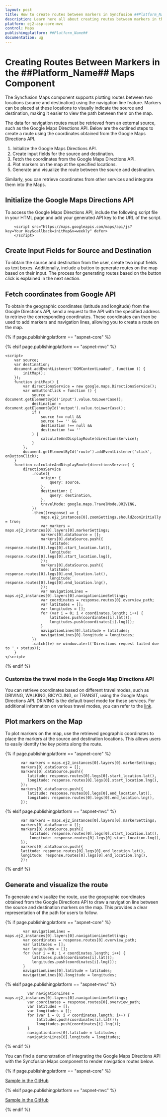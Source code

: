 ```yaml
---
layout: post
title: How to create routes between markers in Syncfusion ##Platform_Name## Maps Component
description: Learn here all about creating routes between markers in the Syncfusion ##Platform_Name## Maps component of Syncfusion Essential JS 2 and more.
platform: ej2-asp-core-mvc
control: Maps
publishingplatform: ##Platform_Name##
documentation: ug
---
```


# Creating Routes Between Markers in the ##Platform_Name## Maps Component

The Syncfusion Maps component supports plotting routes between two locations (source and destination) using the navigation line feature. Markers can be placed at these locations to visually indicate the source and destination, making it easier to view the path between them on the map.

The data for navigation routes must be retrieved from an external source, such as the Google Maps Directions API. Below are the outlined steps to create a route using the coordinates obtained from the Google Maps Directions API.

1. Initialize the Google Maps Directions API.
2. Create input fields for the source and destination.
3. Fetch the coordinates from the Google Maps Directions API.
4. Plot markers on the map at the specified locations.
5. Generate and visualize the route between the source and destination.

Similarly, you can retrieve coordinates from other services and integrate them into the Maps.

## Initialize the Google Maps Directions API

To access the Google Maps Directions API, include the following script file in your HTML page and add your generated API key to the URL of the script.

```
    <script src="https://maps.googleapis.com/maps/api/js?key=Your_Key&callback=initMap&v=weekly" defer>
    </script>

```

## Create Input Fields for Source and Destination

To obtain the source and destination from the user, create two input fields as text boxes. Additionally, include a button to generate routes on the map based on their input. The process for generating routes based on the button click is explained in the next section.

## Fetch coordinates from Google API

To obtain the geographic coordinates (latitude and longitude) from the Google Directions API, send a request to the API with the specified address to retrieve the corresponding coordinates. These coordinates can then be used to add markers and navigation lines, allowing you to create a route on the map.

{% if page.publishingplatform == "aspnet-core" %}

<script>
    var source;
    var destination;
    document.addEventListener('DOMContentLoaded', function () {
        initMap();
    });
    function initMap() {
        var directionsService = new google.maps.DirectionsService();
        var onButtonClick = function () {
            source = document.getElementById('input').value.toLowerCase();
            destination = document.getElementById('output').value.toLowerCase();
            if (
                source !== null &&
                source !== '' &&
                destination !== null &&
                destination !== ''
            ) {
                calculateAndDisplayRoute(directionsService);
            }
        };
        document.getElementById('route').addEventListener('click', onButtonClick);
    }
    function calculateAndDisplayRoute(directionsService) {
        directionsService
            .route({
                origin: {
                    query: source,
                },
                destination: {
                    query: destination,
                },
                travelMode: google.maps.TravelMode.DRIVING,
            })
            .then((response) => {
                maps.ej2_instances[0].zoomSettings.shouldZoomInitially = true;
                var markers = maps.ej2_instances[0].layers[0].markerSettings;
                markers[0].dataSource = [];
                markers[0].dataSource.push({
                    latitude: response.routes[0].legs[0].start_location.lat(),
                    longitude: response.routes[0].legs[0].start_location.lng(),
                });
                markers[0].dataSource.push({
                    latitude: response.routes[0].legs[0].end_location.lat(),
                    longitude: response.routes[0].legs[0].end_location.lng(),
                });
                var navigationLines = maps.ej2_instances[0].layers[0].navigationLineSettings;
                var coordinates = response.routes[0].overview_path;
                var latitudes = [];
                var longitudes = [];
                for (var i = 0; i < coordinates.length; i++) {
                    latitudes.push(coordinates[i].lat());
                    longitudes.push(coordinates[i].lng());
                }
                navigationLines[0].latitude = latitudes;
                navigationLines[0].longitude = longitudes;
            })
            .catch((e) => window.alert('Directions request failed due to ' + status));
    }
</script>

{% elsif page.publishingplatform == "aspnet-mvc" %}

```
<script>
    var source;
    var destination;
    document.addEventListener('DOMContentLoaded', function () {
        initMap();
    });
    function initMap() {
        var directionsService = new google.maps.DirectionsService();
        var onButtonClick = function () {
            source = document.getElementById('input').value.toLowerCase();
            destination = document.getElementById('output').value.toLowerCase();
            if (
                source !== null &&
                source !== '' &&
                destination !== null &&
                destination !== ''
            ) {
                calculateAndDisplayRoute(directionsService);
            }
        };
        document.getElementById('route').addEventListener('click', onButtonClick);
    }
    function calculateAndDisplayRoute(directionsService) {
        directionsService
            .route({
                origin: {
                    query: source,
                },
                destination: {
                    query: destination,
                },
                travelMode: google.maps.TravelMode.DRIVING,
            })
            .then((response) => {
                maps.ej2_instances[0].zoomSettings.shouldZoomInitially = true;
                var markers = maps.ej2_instances[0].layers[0].markerSettings;
                markers[0].dataSource = [];
                markers[0].dataSource.push({
                    latitude: response.routes[0].legs[0].start_location.lat(),
                    longitude: response.routes[0].legs[0].start_location.lng(),
                });
                markers[0].dataSource.push({
                    latitude: response.routes[0].legs[0].end_location.lat(),
                    longitude: response.routes[0].legs[0].end_location.lng(),
                });
                var navigationLines = maps.ej2_instances[0].layers[0].navigationLineSettings;
                var coordinates = response.routes[0].overview_path;
                var latitudes = [];
                var longitudes = [];
                for (var i = 0; i < coordinates.length; i++) {
                    latitudes.push(coordinates[i].lat());
                    longitudes.push(coordinates[i].lng());
                }
                navigationLines[0].latitude = latitudes;
                navigationLines[0].longitude = longitudes;
            })
            .catch((e) => window.alert('Directions request failed due to ' + status));
    }
</script>
```


{% endif %}

### Customize the travel mode in the Google Map Directions API

You can retrieve coordinates based on different travel modes, such as DRIVING, WALKING, BICYCLING, or TRANSIT, using the Google Maps Directions API. DRIVING is the default travel mode for these services. For additional information on various travel modes, you can refer to the [link](https://developers.google.com/maps/documentation/javascript/directions#TravelModes).

## Plot markers on the Map

To plot markers on the map, use the retrieved geographic coordinates to place the markers at the source and destination locations. This allows users to easily identify the key points along the route.

{% if page.publishingplatform == "aspnet-core" %}

```
       var markers = maps.ej2_instances[0].layers[0].markerSettings;
       markers[0].dataSource = [];
       markers[0].dataSource.push({
          latitude: response.routes[0].legs[0].start_location.lat(),
          longitude: response.routes[0].legs[0].start_location.lng(),
       });
       markers[0].dataSource.push({
          latitude: response.routes[0].legs[0].end_location.lat(),
          longitude: response.routes[0].legs[0].end_location.lng(),
       });
```

{% elsif page.publishingplatform == "aspnet-mvc" %}

```
       var markers = maps.ej2_instances[0].layers[0].markerSettings;
       markers[0].dataSource = [];
       markers[0].dataSource.push({
           latitude: response.routes[0].legs[0].start_location.lat(),
           longitude: response.routes[0].legs[0].start_location.lng(),
       });
       markers[0].dataSource.push({
       latitude: response.routes[0].legs[0].end_location.lat(),
       longitude: response.routes[0].legs[0].end_location.lng(),
       });
```

{% endif %}

## Generate and visualize the route

To generate and visualize the route, use the geographic coordinates obtained from the Google Directions API to draw a navigation line between the source and destination markers on the map. This provides a clear representation of the path for users to follow.

{% if page.publishingplatform == "aspnet-core" %}

```
        var navigationLines = maps.ej2_instances[0].layers[0].navigationLineSettings;
        var coordinates = response.routes[0].overview_path;
        var latitudes = [];
        var longitudes = [];
        for (var i = 0; i < coordinates.length; i++) {
            latitudes.push(coordinates[i].lat());
            longitudes.push(coordinates[i].lng());
        }
        navigationLines[0].latitude = latitudes;
        navigationLines[0].longitude = longitudes;
```

{% elsif page.publishingplatform == "aspnet-mvc" %}

```
          var navigationLines = maps.ej2_instances[0].layers[0].navigationLineSettings;
          var coordinates = response.routes[0].overview_path;
          var latitudes = [];
          var longitudes = [];
          for (var i = 0; i < coordinates.length; i++) {
              latitudes.push(coordinates[i].lat());
              longitudes.push(coordinates[i].lng());
          }
          navigationLines[0].latitude = latitudes;
          navigationLines[0].longitude = longitudes;
```

{% endif %}

You can find a demonstration of integrating the Google Maps Directions API with the Syncfusion Maps component to render navigation routes below.

{% if page.publishingplatform == "aspnet-core" %}

[Sample in the GitHub](https://github.com/SyncfusionExamples/How-to-create-a-route-between-the-markers-on-the-Core-Maps-from-the-external-source/tree/master)

{% elsif page.publishingplatform == "aspnet-mvc" %}

[Sample in the GitHub](https://github.com/SyncfusionExamples/How-to-create-a-route-between-the-markers-on-the-MVC-Maps-from-the-external-source/tree/master)

{% endif %}
